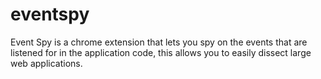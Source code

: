 eventspy
========

Event Spy is a chrome extension that lets you spy on the events that are listened for in the application code, this allows you to easily dissect large web applications.

